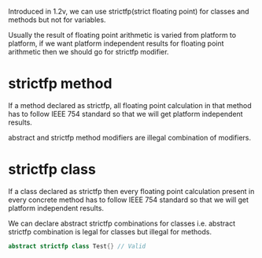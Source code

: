 Introduced in 1.2v, we can use strictfp(strict floating point) for classes and methods but not for variables.

Usually the result of floating point arithmetic is varied from platform to platform, if we want platform independent results for floating point arithmetic then we should go for strictfp modifier.

# strictfp method
If a method declared as strictfp, all floating point calculation in that method has to follow IEEE 754 standard so that we will get platform independent results.

abstract and strictfp method modifiers are illegal combination of modifiers.

# strictfp class
If a class declared as strictfp then every floating point calculation present in every concrete method has to follow IEEE 754 standard
so that we will get platform independent results.

We can declare abstract strictfp combinations for classes i.e. abstract strictfp combination is legal for classes but illegal for methods.

```java 
abstract strictfp class Test{} // Valid
```